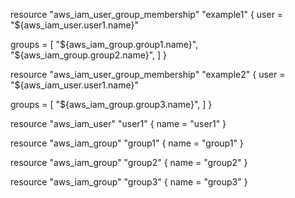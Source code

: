 resource "aws_iam_user_group_membership" "example1" {
  user = "${aws_iam_user.user1.name}"

  groups = [
    "${aws_iam_group.group1.name}",
    "${aws_iam_group.group2.name}",
  ]
}

resource "aws_iam_user_group_membership" "example2" {
  user = "${aws_iam_user.user1.name}"

  groups = [
    "${aws_iam_group.group3.name}",
  ]
}

resource "aws_iam_user" "user1" {
  name = "user1"
}

resource "aws_iam_group" "group1" {
  name = "group1"
}

resource "aws_iam_group" "group2" {
  name = "group2"
}

resource "aws_iam_group" "group3" {
  name = "group3"
}

